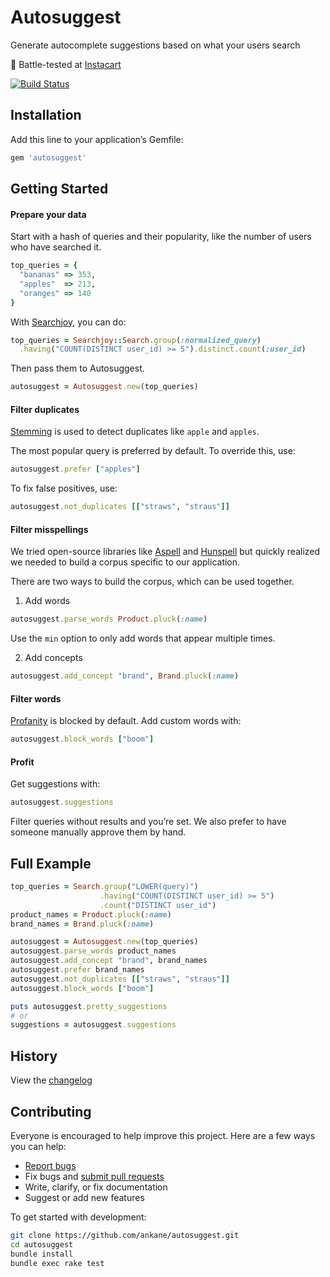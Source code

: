 # Autosuggest

Generate autocomplete suggestions based on what your users search

:tangerine: Battle-tested at [Instacart](https://www.instacart.com/opensource)

[![Build Status](https://github.com/ankane/autosuggest/workflows/build/badge.svg?branch=master)](https://github.com/ankane/autosuggest/actions)

## Installation

Add this line to your application’s Gemfile:

```ruby
gem 'autosuggest'
```

## Getting Started

#### Prepare your data

Start with a hash of queries and their popularity, like the number of users who have searched it.

```ruby
top_queries = {
  "bananas" => 353,
  "apples"  => 213,
  "oranges" => 140
}
```

With [Searchjoy](https://github.com/ankane/searchjoy), you can do:

```ruby
top_queries = Searchjoy::Search.group(:normalized_query)
  .having("COUNT(DISTINCT user_id) >= 5").distinct.count(:user_id)
```

Then pass them to Autosuggest.

```ruby
autosuggest = Autosuggest.new(top_queries)
```

#### Filter duplicates

[Stemming](https://en.wikipedia.org/wiki/Stemming) is used to detect duplicates like `apple` and `apples`.

The most popular query is preferred by default.  To override this, use:

```ruby
autosuggest.prefer ["apples"]
```

To fix false positives, use:

```ruby
autosuggest.not_duplicates [["straws", "straus"]]
```

#### Filter misspellings

We tried open-source libraries like [Aspell](http://aspell.net) and [Hunspell](http://hunspell.sourceforge.net/) but quickly realized we needed to build a corpus specific to our application.

There are two ways to build the corpus, which can be used together.

1. Add words

  ```ruby
  autosuggest.parse_words Product.pluck(:name)
  ```

  Use the `min` option to only add words that appear multiple times.

2. Add concepts

  ```ruby
  autosuggest.add_concept "brand", Brand.pluck(:name)
  ```

#### Filter words

[Profanity](https://github.com/tjackiw/obscenity/blob/master/config/blacklist.yml) is blocked by default. Add custom words with:

```ruby
autosuggest.block_words ["boom"]
```

#### Profit

Get suggestions with:

```ruby
autosuggest.suggestions
```

Filter queries without results and you’re set. We also prefer to have someone manually approve them by hand.

## Full Example

```ruby
top_queries = Search.group("LOWER(query)")
                    .having("COUNT(DISTINCT user_id) >= 5")
                    .count("DISTINCT user_id")
product_names = Product.pluck(:name)
brand_names = Brand.pluck(:name)

autosuggest = Autosuggest.new(top_queries)
autosuggest.parse_words product_names
autosuggest.add_concept "brand", brand_names
autosuggest.prefer brand_names
autosuggest.not_duplicates [["straws", "straus"]]
autosuggest.block_words ["boom"]

puts autosuggest.pretty_suggestions
# or
suggestions = autosuggest.suggestions
```

## History

View the [changelog](https://github.com/ankane/autosuggest/blob/master/CHANGELOG.md)

## Contributing

Everyone is encouraged to help improve this project. Here are a few ways you can help:

- [Report bugs](https://github.com/ankane/autosuggest/issues)
- Fix bugs and [submit pull requests](https://github.com/ankane/autosuggest/pulls)
- Write, clarify, or fix documentation
- Suggest or add new features

To get started with development:

```sh
git clone https://github.com/ankane/autosuggest.git
cd autosuggest
bundle install
bundle exec rake test
```
